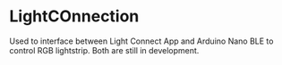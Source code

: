 # LightCOnnection

Used to interface between Light Connect App and Arduino Nano BLE to control RGB lightstrip.
Both are still in development. 
